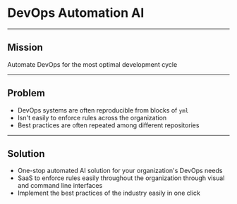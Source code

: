 # DevOps Automation AI

---

## Mission

Automate DevOps for the most optimal development cycle

---

## Problem

- DevOps systems are often reproducible from blocks of `yml`
- Isn't easily to enforce rules across the organization
- Best practices are often repeated among different repositories

---

## Solution

- One-stop automated AI solution for your organization's DevOps needs
- SaaS to enforce rules easily throughout the organization through visual and command line interfaces
- Implement the best practices of the industry easily in one click
